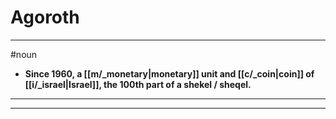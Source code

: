 # Agoroth
---
#noun
- **Since 1960, a [[m/_monetary|monetary]] unit and [[c/_coin|coin]] of [[i/_israel|Israel]], the 100th part of a shekel / sheqel.**
---
---
